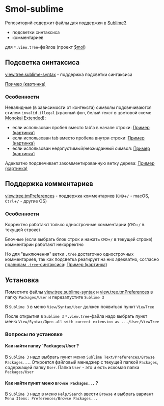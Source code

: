 # Smol-sublime

Репозиторий содержит файлы для поддержки  в [Sublime3](https://www.sublimetext.com/3)

- подсветки синтаксиса 
- комментариев 

для `*.view.tree`-файлов (проект [$mol](https://github.com/eigenmethod/mol))

## Подсветка синтаксиса

[view.tree.sublime-syntax](view.tree.sublime-syntax) - поддержка подсветки синтаксиса

[Пример (картинка)](screenshots/example.png)

### Особенности

Невалидные (в зависимости от контекста) символы подсвечиваются стилем `invalid.illegal` (красный фон, белый текст в цветовой схеме [Monokai Extended](https://github.com/jonschlinkert/sublime-monokai-extended)):
- если использован пробел вместо tab'а в начале строки: [Пример (картинка)](screenshots/space-indent.png)
- если использован tab вместо пробела внутри строки: [Пример (картинка)](screenshots/tab-inside-line.png)
- если использован недопустимый/неожиданный символ: [Пример (картинка)](screenshots/unexpected.png)

Адекватно подсвечивает закомментированную ветку дерева: [Пример (картинка)](screenshots/comments.png)

## Поддержка комментариев

[view.tree.tmPreferences](view.tree.tmPreferences) - поддержка комментариев (`CMD`+`/` - macOS, `Ctrl`+`/` - другие OS)

### Особенности

Корректно работают только однострочные комментарии (`CMD`+`/` в текущей строке)

Блочные (если выбрать блок строк и нажать `CMD`+`/` в текущей строке) комментарии работают некорректно

Но для "выключения" ветки `.tree` достаточно однострочных комментариев, так как подсветка реагирует на них адекватно, согласно [правилам `.tree`-синтаксиса](https://habr.com/ru/post/248147/): [Пример (картинка)](screenshots/comments.png)

## Установка

Поместите файлы [view.tree.sublime-syntax](view.tree.sublime-syntax) и [view.tree.tmPreferences](view.tree.tmPreferences) в папку `Packages/User` и перезапустите `Sublime 3` 

В `Sublime 3` в меню `View/Syntax/User` должен появиться пункт `ViewTree`

После открытия в `Sublime 3` `*.view.tree`-файла надо выбрать пункт меню `View/Syntax/Open all with current extension as .../User/ViewTree`

### Вопросы по установке

#### Как найти папку `Packages/User ?

В `Sublime 3` надо выбрать пункт меню `Sublime Text/Preferences/Browse Packages...`. Откроется файловый менеджер с текущей папкой `Packages`, содержащей папку `User`. Папка `User` - это и есть искомая папка `Packages/User`

#### Как найти пункт меню `Browse Packages...` ?

В `Sublime 3` надо в меню `Help/Search` ввести `Browse` и выбрать вариант `Menu Items: Preferences/Browse Packages...`







